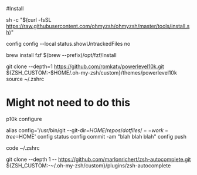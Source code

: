 #Install

sh -c "$(curl -fsSL https://raw.githubusercontent.com/ohmyzsh/ohmyzsh/master/tools/install.sh)"

config config --local status.showUntrackedFiles no

brew install fzf
$(brew --prefix)/opt/fzf/install

git clone --depth=1 https://github.com/romkatv/powerlevel10k.git ${ZSH_CUSTOM:-$HOME/.oh-my-zsh/custom}/themes/powerlevel10k
source ~/.zshrc
# Might not need to do this
p10k configure

alias config='/usr/bin/git --git-dir=$HOME/repos/dotfiles/ --work-tree=$HOME'
config status
config commit -am "blah blah blah"
config push

code ~/.zshrc

git clone --depth 1 -- https://github.com/marlonrichert/zsh-autocomplete.git ${ZSH_CUSTOM:-~/.oh-my-zsh/custom}/plugins/zsh-autocomplete